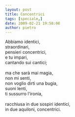 ```yaml
---
layout: post
title: Concentrici
tags: [speciale,]
date: 2009-02-21 19:58:00
author: pietro
---
```

Abbiamo identici,<br/>straordinari,<br/>pensieri concentrici,<br/>e tu impari,<br/>cantando sui cantici;<br/><br/>ma che sarà mai magia,<br/>non mi senti,<br/>non voglio dirti una bugia,<br/>suoni lenti,<br/>ti sussurro l'ironia,<br/><br/>racchiusa in due sospiri identici,<br/>in due aquiloni, concentrici.
